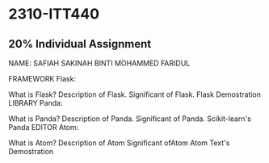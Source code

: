 # 2310-ITT440
## 20% Individual Assignment
NAME: SAFIAH SAKINAH BINTI MOHAMMED FARIDUL

FRAMEWORK
Flask:

What is Flask?
Description of Flask.
Significant of Flask.
Flask Demostration
LIBRARY
Panda:

What is Panda?
Description of Panda.
Significant of Panda.
Scikit-learn's Panda
EDITOR
Atom:

What is Atom?
Description of Atom
Significant ofAtom
Atom Text's Demostration
